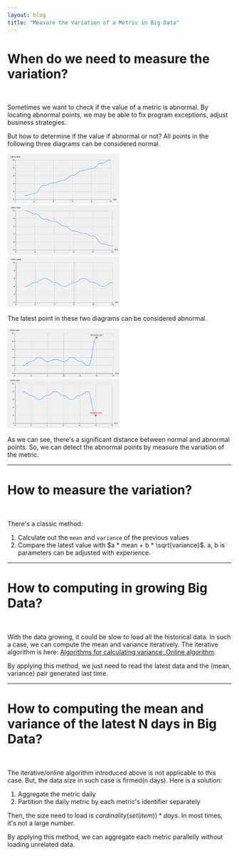 ```yaml
---
layout: blog
title: "Measure the Variation of a Metric in Big Data"
---
```


# When do we need to measure the variation?

<br />

Sometimes we want to check if the value of a metric is abnormal. By locating abnormal points, we may be able to fix program exceptions, adjust business strategies.

But how to determine if the value if abnormal or not? All points in the following three diagrams can be considered normal.

<img src="/downloads/normal-up.png" width="50%">

<img src="/downloads/normal-down.png" width="50%">

<img src="/downloads/normal-wave.png" width="50%">

The latest point in these two diagrams can be considered abnormal.

<img src="/downloads/abnormal-up.png" width="50%">

<img src="/downloads/abnormal-down.png" width="50%">

As we can see, there's a significant distance between normal and abnormal points. So, we can detect the abnormal points by measure the variation of the metric.

---

# How to measure the variation?

<br />

There's a classic method:

1. Calculate out the `mean` and `variance` of the previous values
1. Compare the latest value with $a * mean + b * \sqrt{variance}$. a, b is parameters can be adjusted with experience.

---

# How to computing in growing Big Data?

<br />

With the data growing, it could be slow to load all the historical data. In such a case, we can compute the mean and variance iteratively. The iterative algorithm is here: [Algorithms for calculating variance: Online algorithm](https://en.wikipedia.org/wiki/Algorithms_for_calculating_variance#Online_algorithm).

By applying this method, we just need to read the latest data and the (mean, variance) pair generated last time.

---

# How to computing the mean and variance of the latest N days in Big Data?

<br />

The iterative/online algorithm introduced above is not applicable to this case. But, the data size in such case is firmed(n days). Here is a solution:

1. Aggregate the metric daily
1. Partition the daily metric by each metric's identifier separately

Then, the size need to load is $cardinality(set(item)) * days$. In most times, it's not a large number.

By applying this method, we can aggregate each metric parallelly without loading unrelated data.
